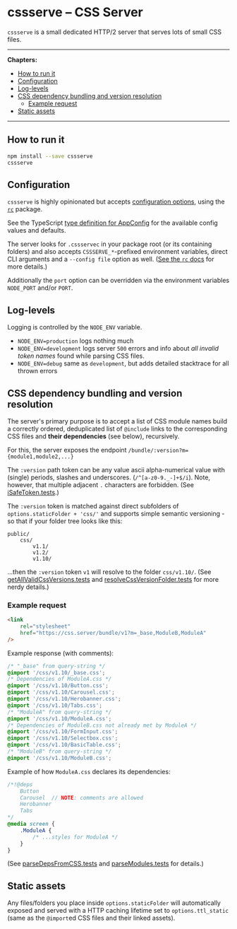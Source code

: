 # cssserve – CSS Server

`cssserve` is a small dedicated HTTP/2 server that serves lots of small CSS
files.

---

**Chapters:**

<!-- prettier-ignore-start -->
- [How to run it](#how-to-run-it)
- [Configuration](#configuration)
- [Log-levels](#log-levels)
- [CSS dependency bundling and version resolution](#css-dependency-bundling-and-version-resolution)
	- [Example request](#example-request)
- [Static assets](#static-assets)

<!-- prettier-ignore-end -->

---

## How to run it

```sh
npm install --save cssserve
cssserve
```

## Configuration

`cssserve` is highly opinionated but accepts
[configuration options](src/AppConfig.ts), using the
[`rc`](https://www.npmjs.com/package/rc) package.

See the TypeScript [type definition for AppConfig](src/AppConfig.ts) for the
available config values and defaults.

The server looks for `.cssservec` in your package root (or its containing
folders) and also accepts `CSSSERVE_*`-prefixed environment variables, direct
CLI arguments and a `--config file` option as well.
([See the `rc` docs](https://www.npmjs.com/package/rc#standards) for more
details.)

Additionally the `port` option can be overridden via the environment variables
`NODE_PORT` and/or `PORT`.

## Log-levels

Logging is controlled by the `NODE_ENV` variable.

- `NODE_ENV=production` logs nothing much
- `NODE_ENV=development` logs server `500` errors and info about _all invalid
  token names_ found while parsing CSS files.
- `NODE_ENV=debug` same as `development`, but adds detailed stacktrace for all
  thrown errors

## CSS dependency bundling and version resolution

The server's primary purpose is to accept a list of CSS module names build a
correctly ordered, deduplicated list of `@include` links to the corresponding
CSS files and **their dependencies** (see below), recursively.

For this, the server exposes the endpoint
`/bundle/:version?m={module1,module2,...}`

The `:version` path token can be any value ascii alpha-numerical value with
(single) periods, slashes and underscores. (`/^[a-z0-9._-]+$/i`). Note,
however, that multiple adjacent `.` characters are forbidden. (See
[iSafeToken.tests](src/iSafeToken.tests.ts).)

The `:version` token is matched against direct subfolders of
`options.staticFolder + 'css/'` and supports simple semantic versioning - so
that if your folder tree looks like this:

```
public/
	css/
		v1.1/
		v1.2/
		v1.10/
```

...then the `:version` token `v1` will resolve to the folder `css/v1.10/`.
(See [getAllValidCssVersions.tests](src/getAllValidCssVersions.tests.ts) and
[resolveCssVersionFolder.tests](src/resolveCssVersionFolder.tests.ts) for more
nerdy details.)

### Example request

```html
<link
	rel="stylesheet"
	href="https://css.server/bundle/v1?m=_base,ModuleB,ModuleA"
/>
```

Example response (with comments):

```css
/* "_base" from query-string */
@import '/css/v1.10/_base.css';
/* Dependencies of ModuleA.css */
@import '/css/v1.10/Button.css';
@import '/css/v1.10/Carousel.css';
@import '/css/v1.10/Herobanner.css';
@import '/css/v1.10/Tabs.css';
/* "ModuleA" from query-string */
@import '/css/v1.10/ModuleA.css';
/* Dependencies of ModuleB.css not already met by ModuleA */
@import '/css/v1.10/FormInput.css';
@import '/css/v1.10/Selectbox.css';
@import '/css/v1.10/BasicTable.css';
/* "ModuleB" from query-string */
@import '/css/v1.10/ModuleB.css';
```

Example of how `ModuleA.css` declares its dependencies:

```css
/*!@deps
	Button
	Carousel  // NOTE: comments are allowed
	Herobanner 
	Tabs
*/
@media screen {
	.ModuleA {
		/* ...styles for ModuleA */
	}
}
```

(See [parseDepsFromCSS.tests](src/parseDepsFromCSS.tests.ts) and
[parseModules.tests](src/parseModules.tests.ts) for details.)

## Static assets

Any files/folders you place inside `options.staticFolder` will automatically
exposed and served with a HTTP caching lifetime set to `options.ttl_static`
(same as the `@import`ed CSS files and their linked assets).
